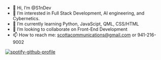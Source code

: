 - 👋 Hi, I’m @S1nDev
- 👀 I’m interested in Full Stack Development, AI engineering, and Cybernetics.
- 🌱 I’m currently learning Python, JavaScipt, QML, CSS/HTML
- 💞️ I’m looking to collaborate on Front-End Development
- 📫 How to reach me: scottacommunications@gmail.com or 941-216-9002

<!---
S1nDev/S1nDev is a ✨ special ✨ repository because its `README.md` (this file) appears on your GitHub profile.
You can click the Preview link to take a look at your changes.
--->
[![spotify-github-profile](https://spotify-github-profile.vercel.app/api/view?uid=u7rc2wv9nuyn26v1bbn37cvzs&cover_image=true&theme=default)](https://github.com/kittinan/spotify-github-profile)
